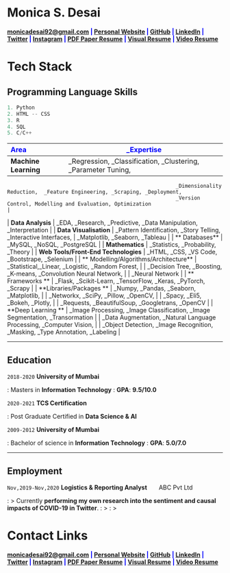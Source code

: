 # Monica S. Desai

<span style="color:blue">**<a href="mailto:monicadesai92@gmail.com">monicadesai92@gmail.com</a>
|
<a href="https://monicadesai-tech.github.io/" target="_blank">Personal Website</a>
|
<a href="https://github.com/monicadesAI-tech" target="_blank">GitHub</a>
|
<a href="https://linkedin.com/in/md92" target="_blank">LinkedIn</a>
|
<a href="https://twitter.com/MonicaDesai92" target="_blank">Twitter</a>
|
<a href="" target="_blank">Instagram</a>
|
<a href="" target="_blank">PDF Paper Resume</a>
|
<a href="" target="_blank">Visual Resume</a>
|
<a href="" target="_blank">Video Resume</a>**</span>

# Tech Stack
## **Programming Language Skills**

```python
1. Python
2. HTML -- CSS
3. R
4. SQL
5. C/C++
```

| <span style="color:blue">**Area**</span> | <span style="color:blue">**_Expertise**</span></span></span></span></span></span></span></span>|
| :----------------------------------------- | ---------------------------------------------------------------------------------------------|
| **Machine Learning**                       |             _Regression, _Classification, _Clustering, _Parameter Tuning,                   
                                                           _Dimensionality Reduction,  _Feature Engineering, _Scraping, _Deployment,       
                                                           _Version Control, Modelling and Evaluation, Optimization                        |
| **Data Analysis**                          |             _EDA, _Research, _Predictive, _Data Manipulation, _Interpretation               |
| **Data Visualisation**                     |             _Pattern Identification, _Story Telling, _Interactive Interfaces,               |
                                                           _Matplotlib, _Seaborn, _Tableau                                                 |
| ** Databases**                             |             _MySQL, _NoSQL, _PostgreSQL                                                     |
| **Mathematics**                            |             _Statistics, _Probability, _Theory                                              |
| **Web Tools/Front-End Technologies**       |             _HTML, _CSS, _VS Code, _Bootstrape, _Selenium                                   |
| ** Modelling/Algorithms/Architecture**     |             _Statistical,_Linear, _Logistic, _Random Forest,                                |
|                                                          _Decision Tree, _Boosting, _K-means, _Convolution Neural Network,               |
|                                                          _Neural Network                                                                 |
| ** Frameworks **                           |             _Flask, _Scikit-Learn, _TensorFlow, _Keras, _PyTorch, _Scrapy                   |
| **Libraries/Packages **                    |             _Numpy, _Pandas, _Seaborn, _Matplotlib,                                         |
|                                                          _Networkx, _SciPy, _Pillow, _OpenCV,                                            |
|                                                          _Spacy, _Eli5, _Bokeh, _Plotly,                                                 |
|                                                          _Requests, _BeautifulSoup,  _Googletrans, _OpenCV                               |
| **Deep Learning **                         |             _Image Processing, _Image Classification, _Image Segmentation, _Transormation   | 
|                                                          _Data  Augmentation, _Natural Language Processing, _Computer Vision,            |
|                                                          _Object Detection, _Image Recognition, _Masking, _Type Annotation, _Labeling    | 
                                                           




---

## **Education**

`2018-2020` **University of Mumbai**

: Masters in **Information Technology**
: **GPA**: **9.5/10.0**

`2020-2021` **TCS Certification**

: Post Graduate Certified in **Data Science & AI**

`2009-2012` **University of Mumbai**

: Bachelor of science in **Information Technology**
: **GPA**: **5.0/7.0**





---

## **Employment**

`Nov,2019-Nov,2020` **Logistics & Reporting Analyst**
&nbsp; &nbsp; &nbsp; ABC Pvt Ltd

: > Currently **performing my own research into the sentiment and causal impacts of COVID-19 in Twitter**.
: > 
: > 





# **Contact Links**

<span style="color:blue">**<a href="mailto:monicadesai92@gmail.com">monicadesai92@gmail.com</a>
|
<a href="https://monicadesai-tech.github.io/" target="_blank">Personal Website</a>
|
<a href="https://github.com/monicadesAI-tech" target="_blank">GitHub</a>
|
<a href="https://linkedin.com/in/md92" target="_blank">LinkedIn</a>
|
<a href="https://twitter.com/MonicaDesai92" target="_blank">Twitter</a>
|
<a href="" target="_blank">Instagram</a>
|
<a href="" target="_blank">PDF Paper Resume</a>
|
<a href="" target="_blank">Visual Resume</a>
|
<a href="" target="_blank">Video Resume</a>**</span>


